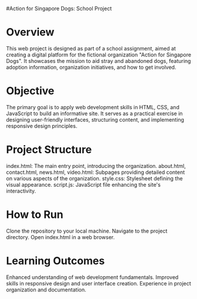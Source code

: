 #Action for Singapore Dogs: School Project
<h1>Overview</h1>
This web project is designed as part of a school assignment, aimed at creating a digital platform for the fictional organization "Action for Singapore Dogs". It showcases the mission to aid stray and abandoned dogs, featuring adoption information, organization initiatives, and how to get involved.

<h1>Objective</h1>
The primary goal is to apply web development skills in HTML, CSS, and JavaScript to build an informative site. It serves as a practical exercise in designing user-friendly interfaces, structuring content, and implementing responsive design principles.

<h1>Project Structure</h1>
index.html: The main entry point, introducing the organization.
about.html, contact.html, news.html, video.html: Subpages providing detailed content on various aspects of the organization.
style.css: Stylesheet defining the visual appearance.
script.js: JavaScript file enhancing the site's interactivity.
<h1>How to Run</h1>
Clone the repository to your local machine.
Navigate to the project directory.
Open index.html in a web browser.
<h1>Learning Outcomes</h1>
Enhanced understanding of web development fundamentals.
Improved skills in responsive design and user interface creation.
Experience in project organization and documentation.
